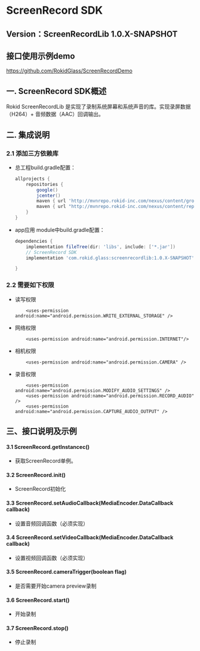 
# ScreenRecord SDK

## **Version：ScreenRecordLib 1.0.X-SNAPSHOT**

## 接口使用示例demo

https://github.com/RokidGlass/ScreenRecordDemo

## 一. ScreenRecord SDK概述

Rokid ScreenRecordLib 是实现了录制系统屏幕和系统声音的库。实现录屏数据（H264）+ 音频数据（AAC）回调输出。


## 二. 集成说明

### 2.1 添加三方依赖库

- 总工程build.gradle配置：

  ```groovy
  allprojects {
      repositories {
          google()
          jcenter()
          maven { url 'http://mvnrepo.rokid-inc.com/nexus/content/groups/public/' }
          maven { url "http://mvnrepo.rokid-inc.com/nexus/content/repositories/releases/"}
      }
  }
  ```
  
- app应用 module中build.gradle配置：

  ```groovy
  dependencies {
      implementation fileTree(dir: 'libs', include: ['*.jar'])
      // ScreenRecord SDK
      implementation 'com.rokid.glass:screenrecordlib:1.0.X-SNAPSHOT'

  }
  ```


### 2.2 需要如下权限
-   读写权限
    ```grovy
        <uses-permission android:name="android.permission.WRITE_EXTERNAL_STORAGE" />
    ```
-   网络权限
    ```grovy
        <uses-permission android:name="android.permission.INTERNET"/>
    ```
-   相机权限
    ```grovy
        <uses-permission android:name="android.permission.CAMERA" />
    ```
-   录音权限
    ```grovy
        <uses-permission android:name="android.permission.MODIFY_AUDIO_SETTINGS" />
        <uses-permission android:name="android.permission.RECORD_AUDIO" />
        <uses-permission android:name="android.permission.CAPTURE_AUDIO_OUTPUT" />
    ```

## 三、接口说明及示例

#### 3.1  ScreenRecord.getInstancec()
*   获取ScreenRecord单例。
   
#### 3.2 ScreenRecord.init()
*   ScreenRecord初始化
  
#### 3.3 ScreenRecord.setAudioCallback(MediaEncoder.DataCallback callback)
*   设置音频回调函数（必须实现）

#### 3.4 ScreenRecord.setVideoCallback(MediaEncoder.DataCallback callback)
*   设置视频回调函数（必须实现）

#### 3.5 ScreenRecord.cameraTrigger(boolean flag)
*   是否需要开始camera preview录制

#### 3.6 ScreenRecord.start()
*   开始录制

#### 3.7 ScreenRecord.stop()
*   停止录制

